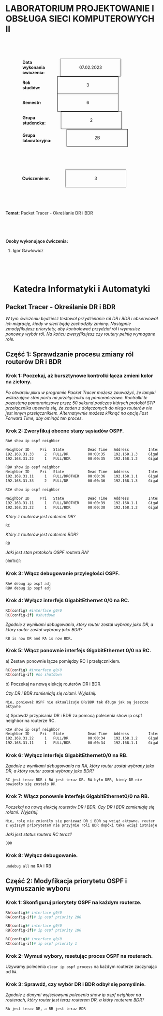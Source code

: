 <style>
h1, h4 {
    border-bottom: 0;
    display:flex;
    flex-direction: column;
    align-items: center;
      }
      
centerer{
    display: grid;
    grid-template-columns: 6fr 1fr 4fr;
    grid-template-rows: 1fr;

}
rectangle{
    border: 1px solid black;
    margin: 0px 50px 0px 50px;
    width: 200px;
    height: 4em;
    display: flex;
    flex-direction: column;
    align-items: center;
    justify-items: center;
}
Ltext{
    margin: auto auto auto 0;
    font-weight: bold;
    margin-left: 4em
}
Rtext{
    margin: auto;
}

row {
    display: flex;
    flex-direction: row;
    align-items: center;
    justify-content: center; 
}
 </style>
<h1>LABORATORIUM PROJEKTOWANIE I OBSŁUGA SIECI KOMPUTEROWYCH II</h1>

&nbsp;

&nbsp;

<style>

</style>

<centerer>
    <Ltext>Data wykonania ćwiczenia:</Ltext>
    <div align="center">
        <rectangle>
            <Rtext>07.02.2023</Rtext>
        </rectangle>
    </div>
</centerer>

<centerer>
    <Ltext>Rok studiów:</Ltext>
    <div align="center">
        <rectangle>
            <Rtext>3</Rtext>
        </rectangle>
    </div>
</centerer>

<centerer>
    <Ltext>Semestr:</Ltext>
    <div align="center">
        <rectangle>
            <Rtext>6</Rtext>
        </rectangle>
    </div>
</centerer>

<centerer>
    <Ltext>Grupa studencka:</Ltext>
    <div align="center">
        <rectangle>
            <Rtext>2</Rtext>
        </rectangle>
    </div>
</centerer>

<centerer>
    <Ltext>Grupa laboratoryjna:</Ltext>
    <div align="center">
        <rectangle>
            <Rtext>2B</Rtext>
        </rectangle>
    </div>
</centerer>

&nbsp;

&nbsp;

<row>
    <b>Ćwiczenie nr.</b>
    <rectangle>
        <Rtext>3</Rtext>
    </rectangle>
</row>

&nbsp;

&nbsp;

<b>Temat: </b> Packet Tracer - Określanie DR i BDR

&nbsp;

&nbsp;

<b>Osoby wykonujące ćwiczenia: </b>

1. Igor Gawłowicz

&nbsp;

&nbsp;

<h1>Katedra Informatyki i Automatyki</h1>

<div style="page-break-after: always;"></div>

## Packet Tracer - Określanie DR i BDR

_W tym ćwiczeniu będziesz testował przydzielanie ról DR i BDR i obserwował ich migrację, kiedy w sieci będą zachodziły zmiany. Następnie zmodyfikujesz priorytety, aby kontrolować przydział ról i wymusisz ponowny wybór ról. Na końcu zweryfikujesz czy routery pełnią wymagane role._

## Część 1: Sprawdzanie procesu zmiany ról routerów DR i BDR

### Krok 1: Poczekaj, aż bursztynowe kontrolki łącza zmieni kolor na zielony.

_Po otwarciu pliku w programie Packet Tracer możesz zauważyć, że lampki wskazujące stan portu na przełączniku są pomarańczowe. Kontrolki te pozostaną pomarańczowe przez 50 sekund podczas których protokół STP przełącznika upewnia się, że żaden z dołączonych do niego routerów nie jest innym przełącznikiem. Alternatywnie możesz kliknąć na opcję Fast Forward Time, aby ominąć ten proces._

### Krok 2: Zweryfikuj obecne stany sąsiadów OSPF.

```bash
RA# show ip ospf neighbor

Neighbor ID     Pri   State           Dead Time   Address         Interface
192.168.31.33     2   FULL/DR         00:00:35    192.168.1.3     GigabitEthernet0/0
192.168.31.22     1   FULL/BDR        00:00:35    192.168.1.2     GigabitEthernet0/0

RB# show ip ospf neighbor
Neighbor ID     Pri   State           Dead Time   Address         Interface
192.168.31.11     1   FULL/DROTHER    00:00:36    192.168.1.1     GigabitEthernet0/0
192.168.31.33     2   FULL/DR         00:00:36    192.168.1.3     GigabitEthernet0/0

RC# show ip ospf neighbor

Neighbor ID     Pri   State           Dead Time   Address         Interface
192.168.31.11     1   FULL/DROTHER    00:00:39    192.168.1.1     GigabitEthernet0/0
192.168.31.22     1   FULL/BDR        00:00:38    192.168.1.2     GigabitEthernet0/0
```

_Który z routerów jest routerem DR?_

`RC`

_Który z routerów jest routerem BDR?_

`RB`

_Jaki jest stan protokołu OSPF routera RA?_

`DROTHER`

### Krok 3: Włącz debugowanie przyległości OSPF.

```bash
RA# debug ip ospf adj
RB# debug ip ospf adj
```

### Krok 4: Wyłącz interfejs GigabitEthernet 0/0 na RC.

```bash
RC(config) #interface g0/0
RC(config-if) #shutdown
```

_Zgodnie z wynikami debugowania, który router został wybrany jako DR, a który router został wybrany jako BDR?_

`RB is now DR and RA is now BDR.`

### Krok 5: Włącz ponownie interfejs GigabitEthernet 0/0 na RC.

a) Zestaw ponownie łącze pomiędzy RC i przełącznikiem.

```bash
RC(config) #interface g0/0
RC(config-if) #no shutdown
```

b) Poczekaj na nową elekcję routerów DR i BDR.

_Czy DR i BDR zamieniają się rolami. Wyjaśnij._

`Nie, ponieważ OSPF nie aktualizuje DR/BDR tak długo jak są jeszcze aktywne`

c) Sprawdź przypisania DR i BDR za pomocą polecenia show ip ospf neighbor na routerze RC.

```bash
RC# show ip ospf neighbor
Neighbor ID     Pri   State           Dead Time   Address         Interface
192.168.31.22     1   FULL/DR         00:00:34    192.168.1.2     GigabitEthernet0/0
192.168.31.11     1   FULL/BDR        00:00:34    192.168.1.1     GigabitEthernet0/0
```

### Krok 6: Wyłącz interfejs GigabitEthernet0/0 na RB.

_Zgodnie z wynikami debugowania na RA, który router został wybrany jako DR, a który router został wybrany jako BDR?_

`RC jest teraz BDR i RA jest teraz DR. RA było DBR, kiedy DR nie powiodło się zostało DR`

### Krok 7: Włącz ponownie interfejs GigabitEthernet0/0 na RB.

_Poczekaj na nową elekcję routerów DR i BDR. Czy DR i BDR zamieniają się rolami. Wyjaśnij._

`Nie, rolę nie zmieniły się ponieważ DR i BDR są wciąż aktywne. router z wyższym priorytetem nie przyjmie roli BDR dopóki taka wciąż istnieje`

_Jaki jest status routera RC teraz?_

`BDR`

### Krok 8: Wyłącz debugowanie.

`undebug all` na RA i RB

## Część 2: Modyfikacja priorytetu OSPF i wymuszanie wyboru

### Krok 1: Skonfiguruj priorytety OSPF na każdym routerze.

```bash
RA(config)# interface g0/0
RA(config-if)# ip ospf priority 200
```

```bash
RB(config)# interface g0/0
RB(config-if)# ip ospf priority 100

RC(config)# interface g0/0
RC(config-if)# ip ospf priority 1
```

### Krok 2: Wymuś wybory, resetując proces OSPF na routerach.

Używamy polecenia `clear ip ospf process` na każdym routerze zaczynając od `RA`.

### Krok 3: Sprawdź, czy wybór DR i BDR odbył się pomyślnie.

_Zgodnie z danymi wyjściowymi polecenia show ip ospf neighbor na routerach, który router jest teraz routerem DR, a który routerem BDR?_

`RA jest teraz DR, a RB jest teraz BDR`
